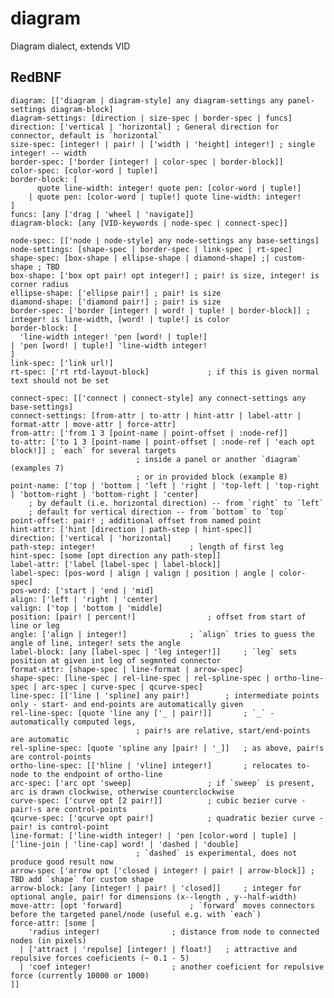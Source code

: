 # diagram
Diagram dialect, extends VID

## RedBNF

	diagram: [['diagram | diagram-style] any diagram-settings any panel-settings diagram-block]
	diagram-settings: [direction | size-spec | border-spec | funcs]
	direction: ['vertical | 'horizontal] ; General direction for connector, default is `horizontal`
	size-spec: [integer! | pair! | ['width | 'height] integer!] ; single integer! -- width
	border-spec: ['border [integer! | color-spec | border-block]]
	color-spec: [color-word | tuple!]
	border-block: [
		  quote line-width: integer! quote pen: [color-word | tuple!] 
		| quote pen: [color-word | tuple!] quote line-width: integer!
	]
	funcs: [any ['drag | 'wheel | 'navigate]]
	diagram-block: [any [VID-keywords | node-spec | connect-spec]]
	
	node-spec: [['node | node-style] any node-settings any base-settings]
	node-settings: [shape-spec | border-spec | link-spec | rt-spec]
	shape-spec: [box-shape | ellipse-shape | diamond-shape] ;| custom-shape ; TBD 
	box-shape: ['box opt pair! opt integer!] ; pair! is size, integer! is corner radius
	ellipse-shape: ['ellipse pair!] ; pair! is size
	diamond-shape: ['diamond pair!] ; pair! is size
	border-spec: ['border [integer! | word! | tuple! | border-block]] ; integer! is line-width, [word! | tuple!] is color
	border-block: [
	  'line-width integer! 'pen [word! | tuple!] 
	| 'pen [word! | tuple!] 'line-width integer!
	]
	link-spec: ['link url!]
	rt-spec: ['rt rtd-layout-block] 			; if this is given normal text should not be set
	
	connect-spec: [['connect | connect-style] any connect-settings any base-settings]
	connect-settings: [from-attr | to-attr | hint-attr | label-attr | format-attr | move-attr | force-attr]
	from-attr: ['from 1 3 [point-name | point-offset | :node-ref]]
	to-attr: ['to 1 3 [point-name | point-offset | :node-ref | 'each opt block!]] ; `each` for several targets 
								; inside a panel or another `diagram` (examples 7)
								; or in provided block (example 8)
	point-name: ['top | 'bottom | 'left | 'right | 'top-left | 'top-right | 'bottom-right | 'bottom-right | 'center]
		; by default (i.e. horizontal direction) -- from `right` to `left`
		; default for vertical direction -- from `bottom` to `top`
	point-offset: pair! ; additional offset from named point
	hint-attr: ['hint [direction | path-step | hint-spec]]
	direction: ['vertical | 'horizontal]
	path-step: integer!   					; length of first leg
	hint-spec: [some [opt direction any path-step]]
	label-attr: ['label [label-spec | label-block]]
	label-spec: [pos-word | align | valign | position | angle | color-spec]
	pos-word: ['start | 'end | 'mid]
	align: ['left | 'right | 'center]
	valign: ['top | 'bottom | 'middle]
	position: [pair! | percent!] 				; offset from start of line or leg
	angle: ['align | integer!]				; `align` tries to guess the angle of line, integer! sets the angle
	label-block: [any [label-spec | 'leg integer!]]		; `leg` sets position at given int leg of segmnted connector
	format-attr: [shape-spec | line-format | arrow-spec]
	shape-spec: [line-spec | rel-line-spec | rel-spline-spec | ortho-line-spec | arc-spec | curve-spec | qcurve-spec]
	line-spec: [['line | 'spline] any pair!] 		; intermediate points only - start- and end-points are automatically given
	rel-line-spec: [quote 'line any ['_ | pair!]] 		; `_` - automatically computed legs, 
								; pair!s are relative, start/end-points are automatic
	rel-spline-spec: [quote 'spline any [pair! | '_]] 	; as above, pair!s are control-points
	ortho-line-spec: [['hline | 'vline] integer!] 		; relocates to-node to the endpoint of ortho-line
	arc-spec: ['arc opt 'sweep] 				; if `sweep` is present, arc is drawn clockwise, otherwise counterclockwise
	curve-spec: ['curve opt [2 pair!]] 			; cubic bezier curve - pair!-s are control-points
	qcurve-spec: ['qcurve opt pair!] 			; quadratic bezier curve - pair! is control-point
	line-format: ['line-width integer! | 'pen [color-word | tuple] | ['line-join | 'line-cap] word! | 'dashed | 'double] 
								; `dashed` is experimental, does not produce good result now 
	arrow-spec ['arrow opt ['closed | integer! | pair! | arrow-block]] ; TBD add `shape` for custom shape
	arrow-block: [any [integer! | pair! | 'closed]] 	; integer for optional angle, pair! for dimensions (x--length , y--half-width)
	move-attr: [opt 'forward]				; `forward` moves connectors before the targeted panel/node (useful e.g. with `each`)
	force-attr: [some [
		'radius integer! 				; distance from node to connected nodes (in pixels)
	  |	['attract | 'repulse] [integer! | float!] 	; attractive and repulsive forces coeficients (~ 0.1 - 5)
	  |	'coef integer!					; another coeficient for repulsive force (currently 10000 or 1000)
	]]
